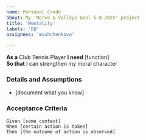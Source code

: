 ```yaml
---
name: Personal Credo
about: My 'Nerve & Volleys Goal 5.0 2025' project
title: 'Mentality'
labels: 'EQ'
assignees: 'mishchenkova'

---
```


**As a** Club Tennis Player 
**I need** [function]  
**So that** I can strengthen my moral character 
   
 ### Details and Assumptions
 * [document what you know]
   
 ### Acceptance Criteria  
   
 ```gherkin
 Given [some context]
 When [certain action is taken]
 Then [the outcome of action is observed]
 ```
